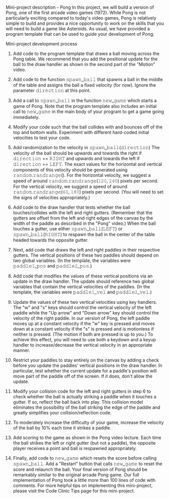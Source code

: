 Mini-project description - Pong
In this project, we will build a version of Pong, one of the first arcade video games (1972). While Pong is not particularly exciting compared to today's video games, Pong is relatively simple to build and provides a nice opportunity to work on the skills that you will need to build a game like Asteroids. As usual, we have provided a program template that can be used to guide your development of Pong.

Mini-project development process

1.	Add code to the program template that draws a ball moving across the Pong table. We recommend that you add the positional update for the ball to the draw handler as shown in the second part of the "Motion" video.

2.	Add code to the function 𝚜𝚙𝚊𝚠𝚗_𝚋𝚊𝚕𝚕 that spawns a ball in the middle of the table and assigns the ball a fixed velocity (for now). Ignore the parameter 𝚍𝚒𝚛𝚎𝚌𝚝𝚒𝚘𝚗 at this point.

3.	Add a call to 𝚜𝚙𝚊𝚠𝚗_𝚋𝚊𝚕𝚕 in the function 𝚗𝚎𝚠_𝚐𝚊𝚖𝚎 which starts a game of Pong. Note that the program template also includes an initial call to 𝚗𝚎𝚠_𝚐𝚊𝚖𝚎 in the main body of your program to get a game going immediately.

4.	Modify your code such that the ball collides with and bounces off of the top and bottom walls. Experiment with different hard-coded initial velocities to test your code.

5.	Add randomization to the velocity in 𝚜𝚙𝚊𝚠𝚗_𝚋𝚊𝚕𝚕(𝚍𝚒𝚛𝚎𝚌𝚝𝚒𝚘𝚗) The velocity of the ball should be upwards and towards the right if 𝚍𝚒𝚛𝚎𝚌𝚝𝚒𝚘𝚗 == 𝚁𝙸𝙶𝙷𝚃 and upwards and towards the left if 𝚍𝚒𝚛𝚎𝚌𝚝𝚒𝚘𝚗 == 𝙻𝙴𝙵𝚃. The exact values for the horizontal and vertical components of this velocity should be generated using 𝚛𝚊𝚗𝚍𝚘𝚖.𝚛𝚊𝚗𝚍𝚛𝚊𝚗𝚐𝚎(). For the horizontal velocity, we suggest a speed of around 𝚛𝚊𝚗𝚍𝚘𝚖.𝚛𝚊𝚗𝚍𝚛𝚊𝚗𝚐𝚎(𝟷𝟸𝟶, 𝟸𝟺𝟶) pixels per second. For the vertical velocity, we suggest a speed of around 𝚛𝚊𝚗𝚍𝚘𝚖.𝚛𝚊𝚗𝚍𝚛𝚊𝚗𝚐𝚎(𝟼𝟶, 𝟷𝟾𝟶) pixels per second. (You will need to set the signs of velocities appropriately.)

6.	Add code to the draw handler that tests whether the ball touches/collides with the left and right gutters. (Remember that the gutters are offset from the left and right edges of the canvas by the width of the paddle as described in the "Pong" video.) When the ball touches a gutter, use either 𝚜𝚙𝚊𝚠𝚗_𝚋𝚊𝚕𝚕(𝙻𝙴𝙵𝚃) or 𝚜𝚙𝚊𝚠𝚗_𝚋𝚊𝚕𝚕(𝚁𝙸𝙶𝙷𝚃) to respawn the ball in the center of the table headed towards the opposite gutter.

7.	Next, add code that draws the left and right paddles in their respective gutters. The vertical positions of these two paddles should depend on two global variables. (In the template, the variables were 𝚙𝚊𝚍𝚍𝚕𝚎𝟷_𝚙𝚘𝚜 and 𝚙𝚊𝚍𝚍𝚕𝚎𝟸_𝚙𝚘𝚜.)

8.	Add code that modifies the values of these vertical positions via an update in the draw handler. The update should reference two global variables that contain the vertical velocities of the paddles. (In the template, the variables were 𝚙𝚊𝚍𝚍𝚕𝚎𝟷_𝚟𝚎𝚕 and 𝚙𝚊𝚍𝚍𝚕𝚎𝟸_𝚟𝚎𝚕.)

9.	Update the values of these two vertical velocities using key handlers. The "w" and "s" keys should control the vertical velocity of the left paddle while the "Up arrow" and "Down arrow" key should control the velocity of the right paddle. In our version of Pong, the left paddle moves up at a constant velocity if the "w" key is pressed and moves down at a constant velocity if the "s" is pressed and is motionless if neither is pressed. (The motion if both are pressed is up to you.) To achieve this effect, you will need to use both a keydown and a keyup handler to increase/decrease the vertical velocity in an appropriate manner.

10.	Restrict your paddles to stay entirely on the canvas by adding a check before you update the paddles' vertical positions in the draw handler. In particular, test whether the current update for a paddle's position will move part of the paddle off of the screen. If it does, don't allow the update.

11.	Modify your collision code for the left and right gutters in step 6 to check whether the ball is actually striking a paddle when it touches a gutter. If so, reflect the ball back into play. This collision model eliminates the possibility of the ball striking the edge of the paddle and greatly simplifies your collision/reflection code.

12.	To moderately increase the difficulty of your game, increase the velocity of the ball by 10% each time it strikes a paddle.

13.	Add scoring to the game as shown in the Pong video lecture. Each time the ball strikes the left or right gutter (but not a paddle), the opposite player receives a point and ball is respawned appropriately.

14.	Finally, add code to 𝚗𝚎𝚠_𝚐𝚊𝚖𝚎 which resets the score before calling 𝚜𝚙𝚊𝚠𝚗_𝚋𝚊𝚕𝚕. Add a "Restart" button that calls 𝚗𝚎𝚠_𝚐𝚊𝚖𝚎 to reset the score and relaunch the ball.
Your final version of Pong should be remarkably similar to the original arcade Pong game. Our full implementation of Pong took a little more than 100 lines of code with comments. For more helpful tips on implementing this mini-project, please visit the Code Clinic Tips page for this mini-project.
